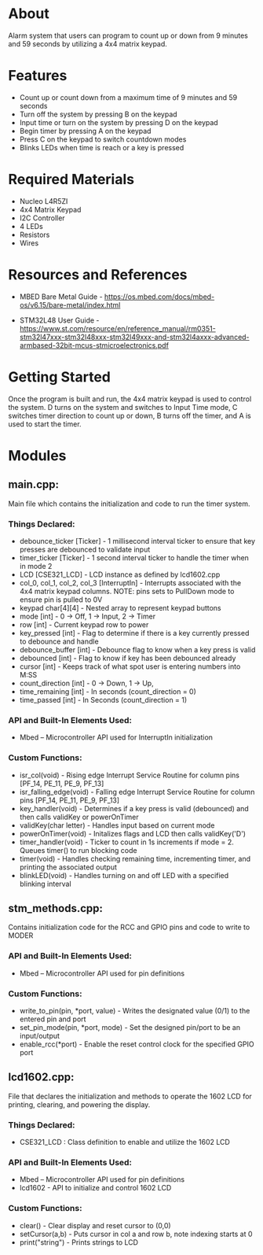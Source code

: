 # About
Alarm system that users can program to count up or down from 9 minutes and 59 seconds by utilizing a 4x4 matrix keypad.
# Features
* Count up or count down from a maximum time of 9 minutes and 59 seconds
* Turn off the system by pressing B on the keypad
* Input time or turn on the system by pressing D on the keypad
* Begin timer by pressing A on the keypad
* Press C on the keypad to switch countdown modes
* Blinks LEDs when time is reach or a key is pressed

# Required Materials
* Nucleo L4R5ZI
* 4x4 Matrix Keypad
* I2C Controller
* 4 LEDs
* Resistors
* Wires

# Resources and References
* MBED Bare Metal Guide - https://os.mbed.com/docs/mbed-os/v6.15/bare-metal/index.html

* STM32L48 User Guide - https://www.st.com/resource/en/reference_manual/rm0351-stm32l47xxx-stm32l48xxx-stm32l49xxx-and-stm32l4axxx-advanced-armbased-32bit-mcus-stmicroelectronics.pdf 

# Getting Started
Once the program is built and run, the 4x4 matrix keypad is used to control the system. D turns on the system and switches to Input Time mode, C switches timer direction to count up or down, B turns off the timer, and A is used to start the timer.

# Modules

## main.cpp:
Main file which contains the initialization and code to run the timer system.

### Things Declared: 
* debounce_ticker [Ticker] - 1 millisecond interval ticker to ensure that key presses are debounced to validate input
* timer_ticker [Ticker] - 1 second interval ticker to handle the timer when in mode 2
* LCD [CSE321_LCD] - LCD instance as defined by lcd1602.cpp
* col_0, col_1, col_2, col_3 [InterruptIn] - Interrupts associated with the 4x4 matrix keypad columns. NOTE: pins sets to PullDown mode to ensure pin is pulled to 0V
* keypad char[4][4] - Nested array to represent keypad buttons
* mode [int] -  0 -> Off, 1 -> Input, 2 -> Timer
* row [int] - Current keypad row to power
* key_pressed [int] - Flag to determine if there is a key currently pressed to debounce and handle
* debounce_buffer [int] - Debounce flag to know when a key press is valid
* debounced [int] - Flag to know if key has been debounced already
* cursor [int] - Keeps track of what spot user is entering numbers into M:SS
* count_direction [int] - 0 -> Down, 1 -> Up,
* time_remaining [int] - In seconds (count_direction = 0)
* time_passed [int] - In Seconds (count_direction = 1)

### API and Built-In Elements Used:
* Mbed – Microcontroller API used for InterruptIn initialization

### Custom Functions:
* isr_col(void) - Rising edge Interrupt Service Routine for column pins [PF_14, PE_11, PE_9, PF_13]
* isr_falling_edge(void) - Falling edge Interrupt Service Routine for column pins [PF_14, PE_11, PE_9, PF_13]
* key_handler(void) - Determines if a key press is valid (debounced) and then calls validKey or powerOnTimer
* validKey(char letter) - Handles input based on current mode
* powerOnTimer(void) - Initalizes flags and LCD then calls validKey('D')
* timer_handler(void) - Ticker to count in 1s increments if mode = 2. Queues timer() to run blocking code
* timer(void) - Handles checking remaining time, incrementing timer, and printing the associated output
* blinkLED(void) - Handles turning on and off LED with a specified blinking interval

## stm_methods.cpp:
Contains initialization code for the RCC and GPIO pins and code to write to MODER

### API and Built-In Elements Used:
* Mbed – Microcontroller API used for pin definitions

### Custom Functions:
* write_to_pin(pin, *port, value) - Writes the designated value (0/1) to the entered pin and port
* set_pin_mode(pin, *port, mode) - Set the designed pin/port to be an input/output
* enable_rcc(*port) - Enable the reset control clock for the specified GPIO port

## lcd1602.cpp:
File that declares the initialization and methods to operate the 1602 LCD for printing, clearing, and powering the display.

### Things Declared: 
* CSE321_LCD : Class definition to enable and utilize the 1602 LCD

### API and Built-In Elements Used:
* Mbed – Microcontroller API used for pin definitions
* lcd1602 - API to initialize and control 1602 LCD

### Custom Functions:
* clear() - Clear display and reset cursor to (0,0)
* setCursor(a,b) -  Puts cursor in col a and row b, note indexing starts at 0
* print("string") - Prints strings to LCD